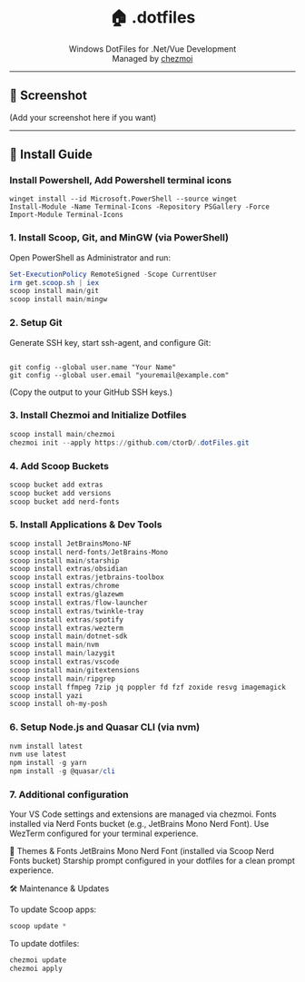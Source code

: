 <div align="center">

# 🏠 .dotfiles  
Windows DotFiles for .Net/Vue Development  
Managed by [chezmoi](https://github.com/twpayne/chezmoi)

</div>

---

## 📸 Screenshot

(Add your screenshot here if you want)

---

## 🚀 Install Guide

### Install Powershell, Add Powershell terminal icons
```
winget install --id Microsoft.PowerShell --source winget
Install-Module -Name Terminal-Icons -Repository PSGallery -Force
Import-Module Terminal-Icons
```

### 1. Install Scoop, Git, and MinGW (via PowerShell)

Open PowerShell as Administrator and run:

```powershell
Set-ExecutionPolicy RemoteSigned -Scope CurrentUser
irm get.scoop.sh | iex
scoop install main/git
scoop install main/mingw
```
### 2. Setup Git

Generate SSH key, start ssh-agent, and configure Git:
```

git config --global user.name "Your Name"
git config --global user.email "youremail@example.com"

```

(Copy the output to your GitHub SSH keys.)

### 3. Install Chezmoi and Initialize Dotfiles

```powershell
scoop install main/chezmoi
chezmoi init --apply https://github.com/ctorD/.dotFiles.git
```

### 4. Add Scoop Buckets
```powershell
scoop bucket add extras
scoop bucket add versions
scoop bucket add nerd-fonts
```
### 5. Install Applications & Dev Tools
```powershell
scoop install JetBrainsMono-NF
scoop install nerd-fonts/JetBrains-Mono
scoop install main/starship
scoop install extras/obsidian
scoop install extras/jetbrains-toolbox
scoop install extras/chrome
scoop install extras/glazewm
scoop install extras/flow-launcher
scoop install extras/twinkle-tray
scoop install extras/spotify
scoop install extras/wezterm
scoop install main/dotnet-sdk
scoop install main/nvm
scoop install main/lazygit
scoop install extras/vscode
scoop install main/gitextensions
scoop install main/ripgrep
scoop install ffmpeg 7zip jq poppler fd fzf zoxide resvg imagemagick
scoop install yazi
scoop install oh-my-posh
```
### 6. Setup Node.js and Quasar CLI (via nvm)
```powershell
nvm install latest
nvm use latest
npm install -g yarn
npm install -g @quasar/cli
```

### 7. Additional configuration

Your VS Code settings and extensions are managed via chezmoi.
Fonts installed via Nerd Fonts bucket (e.g., JetBrains Mono Nerd Font).
Use WezTerm configured for your terminal experience.

🎨 Themes & Fonts
JetBrains Mono Nerd Font (installed via Scoop Nerd Fonts bucket)
Starship prompt configured in your dotfiles for a clean prompt experience.

🛠️ Maintenance & Updates

To update Scoop apps:
```powershell
scoop update *
```
To update dotfiles:
```powershell
chezmoi update
chezmoi apply
```
